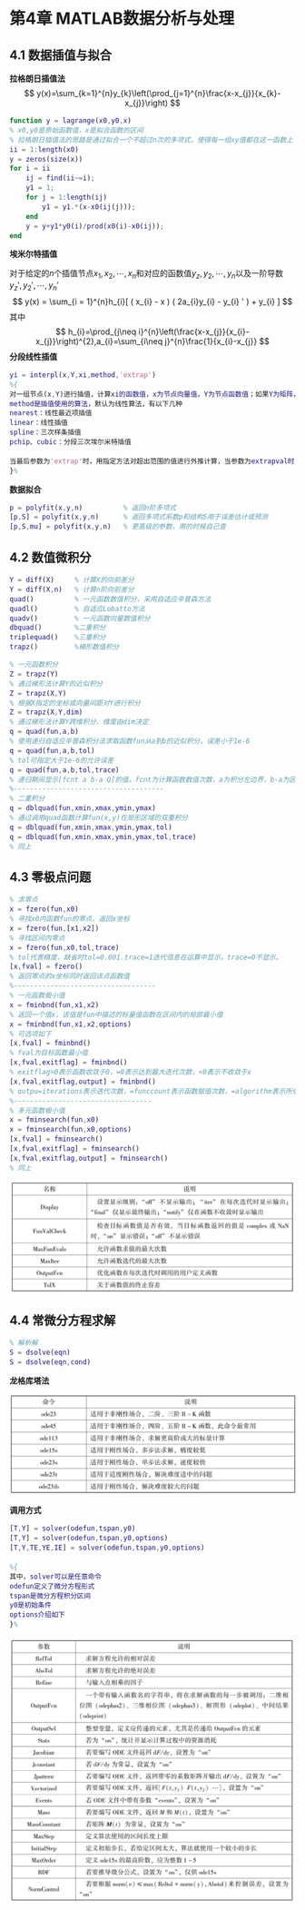 # 第4章 MATLAB数据分析与处理

## 4.1 数据插值与拟合

**拉格朗日插值法**
$$
y(x)=\sum_{k=1}^{n}y_{k}\left(\prod_{j=1}^{n}\frac{x-x_{j}}{x_{k}-x_{j}}\right)
$$

```matlab
function y = lagrange(x0,y0,x)
% x0,y0是原始函数值，x是拟合函数的区间
% 拉格朗日插值法的思路是通过拟合一个不超过n次的多项式，使得每一组xy值都在这一函数上
ii = 1:length(x0)
y = zeros(size(x))
for i = ii
	ij = find(ii~=i);
	y1 = 1;
	for j = 1:length(ij)
		y1 = y1.*(x-x0(ij(j)));
	end
	y = y+y1*y0(i)/prod(x0(i)-x0(ij));
end
```

**埃米尔特插值**

对于给定的$n$个插值节点$x_1,x_2,\cdots,x_n$和对应的函数值$y_z,y_2,\cdots,y_n$以及一阶导数$y_z',y_2',\cdots,y_n'$
$$
y(x) = \sum_{i = 1}^{n}h_{i}[ ( x_{i} - x ) ( 2a_{i}y_{i} - y_{i} ' ) + y_{i} ]
$$
其中
$$
h_{i}=\prod_{j\neq i}^{n}\left(\frac{x-x_{j}}{x_{i}-x_{j}}\right)^{2},a_{i}=\sum_{i\neq j}^{n}\frac{1}{x_{i}-x_{j}}
$$
**分段线性插值**

```matlab
yi = interpl(x,Y,xi,method,'extrap')
%{
对一组节点(x,Y)进行插值，计算xi的函数值，x为节点向量值，Y为节点函数值；如果Y为矩阵，则对每一列进行插值
method是插值使用的算法，默认为线性算法，有以下几种
nearest：线性最近项插值
linear：线性插值
spline：三次样条插值
pchip、cubic：分段三次埃尔米特插值

当最后参数为'extrap'时，用指定方法对超出范围的值进行外推计算，当参数为extrapval时，返回标量extrapval为超出变量值。
}%
```

**数据拟合**

```matlab
p = polyfit(x,y,n)			% 返回n阶多项式
[p,S] = polyfit(x,y,n)		% 返回多项式系数p和结构S用于误差估计或预测
[p,S,mu] = polyfit(x,y,n)	% 更高级的参数，用的时候自己查
```

## 4.2 数值微积分

```matlab
Y = diff(X)		% 计算X的向前差分
Y = diff(X,n)	% 计算n阶向前差分
quad()			% 一元函数数值积分，采用自适应辛普森方法
quadl()			% 自适应Lobatto方法
quadv()			% 一元函数向量数值积分
dbquad()		%二重积分
triplequad()	%三重积分
trapz()			%梯形数值积分
```

```matlab
% 一元函数积分
Z = trapz(Y)
% 通过梯形法计算Y的近似积分
Z = trapz(X,Y)
% 根据X指定的坐标或向量间距对Y进行积分
Z = trapz(X,Y,dim)
% 通过梯形法计算Y跨维积分，维度由dim决定
q = quad(fun,a,b)
% 使用递归自适应辛普森积分法求取函数fun从a到b的近似积分，误差小于1e-6
q = quad(fun,a,b,tol)
% tol可指定大于1e-6的允许误差
q = quad(fun,a,b,tol,trace)
% 递归期间显示[fcnt a b-a Q]的值，fcnt为计算函数数值次数，a为积分左边界，b-a为区间长度，Q为区间内积分值，trace=1显示迭代信息，trace=0不显示
%-------------------------------------
% 二重积分
q = dblquad(fun,xmin,xmax,ymin,ymax)
% 通过调用quad函数计算fun(x,y)在矩形区域的双重积分
q = dblquad(fun,xmin,xmax,ymin,ymax,tol)
q = dblquad(fun,xmin,xmax,ymin,ymax,tol,trace)
% 同上
```

## 4.3 零极点问题

```matlab
% 求零点
x = fzero(fun,x0)
% 寻找x0内函数fun的零点，返回x坐标
x = fzero(fun,[x1,x2])
% 寻找区间内零点
x = fzero(fun,x0,tol,trace)
% tol代表精度，缺省时tol=0.001.trace=1迭代信息在运算中显示，trace=0不显示。
[x,fval] = fzero()
% 返回零点的x坐标同时返回该点函数值
%-----------------------------------
% 一元函数极小值
x = fminbnd(fun,x1,x2)
% 返回一个值x，该值是fun中描述的标量值函数在区间内的局部最小值
x = fminbnd(fun,x1,x2,options)
% 可选项如下
[x,fval] = fminbnd()
% fval为目标函数最小值
[x,fval,exitflag] = fminbnd()
% exitflag>0表示函数收敛于0，=0表示达到最大迭代次数，<0表示不收敛于x
[x,fval,exitflag,output] = fminbnd()
% outpu=iterations表示迭代次数，=funccount表示函数赋值次数，=algorithm表示所使用的算法
%----------------------------------
% 多元函数极小值
x = fminsearch(fun,x0)
x = fminsearch(fun,x0,options)
[x,fval] = fminsearch()
[x,fval,exitflag] = fminsearch()
[x,fval,exitflag,output] = fminsearch()
% 同上
```

<img src="./Images/第4章 MATLAB数据分析与处理/图 4.1.png" alt="图 4.1" style="zoom:50%;" />

## 4.4 常微分方程求解

```matlab
% 解析解
S = dsolve(eqn)
S = dsolve(eqn,cond)
```

**龙格库塔法**

<img src="./Images/第4章 MATLAB数据分析与处理/图 4.2.png" alt="图 4.2" style="zoom:50%;" />

**调用方式**

```matlab
[T,Y] = solver(odefun,tspan,y0)
[T,Y] = solver(odefun,tspan,y0,options)
[T,Y,TE,YE,IE] = solver(odefun,tspan,y0,options)

%{
其中，solver可以是任意命令
odefun定义了微分方程形式
tspan是微分方程积分区间
y0是初始条件
options介绍如下
}%
```

<img src="./Images/第4章 MATLAB数据分析与处理/图 4.3.png" alt="图 4.3" style="zoom:50%;" />
